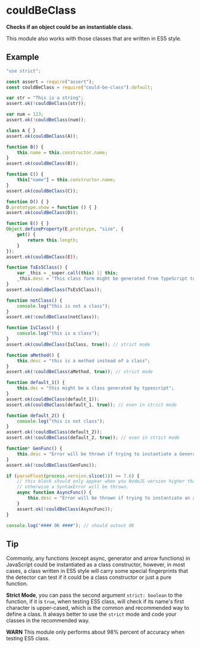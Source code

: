# couldBeClass

**Checks if an object could be an instantiable class.**

This module also works with those classes that are written in ES5 style.

## Example

```javascript
"use strict";

const assert = require("assert");
const couldBeClass = require("could-be-class").default;

var str = "This is a string";
assert.ok(!couldBeClass(str));

var num = 123;
assert.ok(!couldBeClass(num));

class A { }
assert.ok(couldBeClass(A));

function B() {
    this.name = this.constructor.name;
}
assert.ok(couldBeClass(B));

function C() {
    this["name"] = this.constructor.name;
}
assert.ok(couldBeClass(C));

function D() { }
D.prototype.show = function () { }
assert.ok(couldBeClass(D));

function E() { }
Object.defineProperty(E.prototype, "size", {
    get() {
        return this.length;
    }
});
assert.ok(couldBeClass(E));

function TsEs5Class() {
    var _this = _super.call(this) || this;
    _this.desc = "This class form might be generated from TypeScript to ES5";
}
assert.ok(couldBeClass(TsEs5Class));

function notClass() {
    console.log("this is not a class");
}
assert.ok(!couldBeClass(notClass));

function IsClass() {
    console.log("this is a class");
}
assert.ok(couldBeClass(IsClass, true)); // strict mode

function aMethod() {
    this.desc = "this is a method instead of a class";
}
assert.ok(!couldBeClass(aMethod, true)); // strict mode

function default_1() {
    this.dec = "this might be a class generated by typescript";
}
assert.ok(couldBeClass(default_1));
assert.ok(couldBeClass(default_1, true)); // even in strict mode

function default_2() {
    console.log("this is not class");
}
assert.ok(!couldBeClass(default_2));
assert.ok(!couldBeClass(default_2, true)); // even in strict mode

function* GenFunc() {
    this.desc = "Error will be thrown if trying to instantiate a Generator function.";
}
assert.ok(!couldBeClass(GenFunc));

if (parseFloat(process.version.slice(1)) >= 7.6) {
    // this block should only appear when you NodeJS version higher than 7.6, 
    // otherwise a SyntaxError will be thrown.
    async function AsyncFunc() {
        this.desc = "Error will be thrown if trying to instantiate an async function.";
    }
    assert.ok(!couldBeClass(AsyncFunc));
}

console.log("#### OK ####"); // should outout OK
```

## Tip

Commonly, any functions (except async, generator and arrow functions) in 
JavaScript could be instantiated as a class constructor, however, in most cases, 
a class written in ES5 style will carry some special fingerprints that the
detector can test if it could be a class constructor or just a pure function.

**Strict Mode**, you can pass the second argument `strict: boolean` to the 
function, if it is `true`, when testing ES5 class, will check if its name's 
first character is upper-cased, which is the common and recommended way to 
define a class. It always better to use the `strict` mode and code your classes 
in the recommended way.

**WARN** This module only performs about 98% percent of accuracy when testing 
ES5 class.
